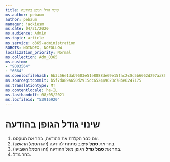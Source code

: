 ```yaml
---
title: שינוי גודל הגופן בהודעה
ms.author: pebaum
author: pebaum
manager: jackiesm
ms.date: 04/21/2020
ms.audience: Admin
ms.topic: article
ms.service: o365-administration
ROBOTS: NOINDEX, NOFOLLOW
localization_priority: Normal
ms.collection: Adm_O365
ms.custom:
- "9003564"
- "6664"
ms.openlocfilehash: 6b3c56e1dab9603e51e8888de69e15fac2c8d5b6662d297aa86eb714978c05e7
ms.sourcegitcommit: b5f7da89a650d2915dc652449623c78be6247175
ms.translationtype: MT
ms.contentlocale: he-IL
ms.lasthandoff: 08/05/2021
ms.locfileid: "53916920"
---
```

# <a name="change-the-font-size-in-a-message"></a>שינוי גודל הגופן בהודעה

1. אם כבר הקלדת את ההודעה, בחר את הטקסט.
2. בחר את  **סמל** עיצוב מתחת להודעה (זהו הסמל הראשון).
3. בחר את  **סמל גודל**  הגופן מעל ההודעה (זהו הסמל השביעי).
4. בחר גודל.
